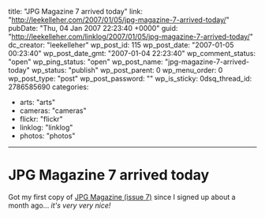 title: "JPG Magazine 7 arrived today"
link: "http://leekelleher.com/2007/01/05/jpg-magazine-7-arrived-today/"
pubDate: "Thu, 04 Jan 2007 22:23:40 +0000"
guid: "http://leekelleher.com/linklog/2007/01/05/jpg-magazine-7-arrived-today/"
dc_creator: "leekelleher"
wp_post_id: 115
wp_post_date: "2007-01-05 00:23:40"
wp_post_date_gmt: "2007-01-04 22:23:40"
wp_comment_status: "open"
wp_ping_status: "open"
wp_post_name: "jpg-magazine-7-arrived-today"
wp_status: "publish"
wp_post_parent: 0
wp_menu_order: 0
wp_post_type: "post"
wp_post_password: ""
wp_is_sticky: 0dsq_thread_id: 2786585690
categories:
  - arts: "arts"
  - cameras: "cameras"
  - flickr: "flickr"
  - linklog: "linklog"
  - photos: "photos"

---

# JPG Magazine 7 arrived today

Got my first copy of <a href="http://jpgmag.com/issues/7">JPG Magazine (issue 7)</a> since I signed up about a month ago... <em>it's very very nice!</em>